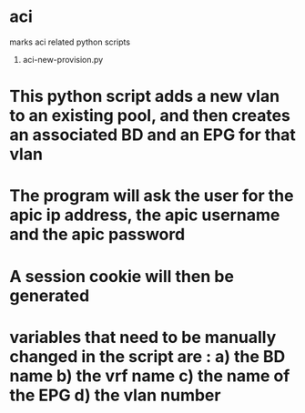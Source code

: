 # aci
marks aci related python scripts

1) aci-new-provision.py

# This python script adds a  new vlan to an existing pool, and then creates an associated  BD and an EPG for that vlan
# The program will ask the user for the apic ip address, the apic username and the apic password
# A session cookie will then be generated
# variables that need to be manually changed in the script  are : a) the BD name b) the vrf name c) the name of the EPG d) the vlan number
